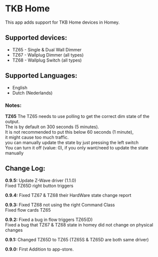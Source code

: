 # TKB Home
This app adds support for TKB Home devices in Homey.

## Supported devices:
+ TZ65 - Single & Dual Wall Dimmer
+ TZ67 - Wallplug Dimmer (all types)
+ TZ68 - Wallplug Switch (all types)

## Supported Languages:
* English
* Dutch (Nederlands)

### Notes:
**TZ65**
The TZ65 needs to use polling to get the correct dim state of the output.  
The is by default on 300 seconds (5 minutes).  
It is not recommended to put this below 60 seconds (1 minute),  
it might cause too much traffic.  
you can manually update the state by just pressing the left switch  
You can turn it off (value: 0), if you only want/need to update the state manually

## Change Log:
**0.9.5:**
Update Z-Wave driver (1.1.0)  
Fixed TZ65D right button triggers

**0.9.4:**
Fixed TZ67 & TZ68 their HardWare state change report

**0.9.3:**
Fixed TZ68 not using the right Command Class  
Fixed flow cards TZ65

**0.9.2:**
Fixed a bug in flow triggers TZ65(D)  
Fixed a bug that TZ67 & TZ68 state in homey did not change on physical changes

**0.9.1:**
Changed TZ65D to TZ65 (TZ65S & TZ65D are both same driver)  

**0.9.0:**
First Addition to app-store.
